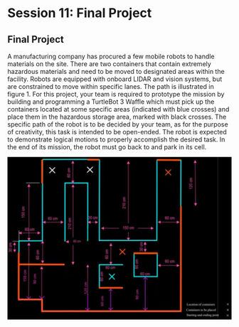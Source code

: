 # Session 11: Final Project

## Final Project

A manufacturing company has procured a few mobile robots to handle materials on the site. There are two containers that contain extremely hazardous materials and need to be moved to designated areas within the facility. Robots are equipped with onboard LIDAR and vision systems, but are constrained to move within specific lanes. The path is illustrated in figure 1. For this project, your team is required to prototype the mission by building and programming a TurtleBot 3 Waffle which must pick up the containers located at some specific areas (indicated with blue crosses) and place them in the hazardous storage area, marked with black crosses. The specific path of the robot is to be decided by your team, as for the purpose of creativity, this task is intended to be open-ended. The robot is expected to demonstrate logical motions to properly accomplish the desired task. In the end of its mission, the robot must go back to and park in its cell.

![Final Project Map](final_project.png)
